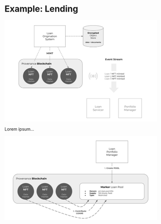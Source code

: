 # Example: Lending

![asset lifecycle](/img/learn/asset-lifecycle/loan-lifecycle.png)

Lorem ipsum...

![asset lifecycle](/img/learn/asset-lifecycle/loan-lifecycle-structure.png)
